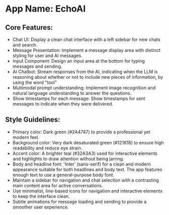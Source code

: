 # **App Name**: EchoAI

## Core Features:

- Chat UI: Display a clean chat interface with a left sidebar for new chats and search.
- Message Presentation: Implement a message display area with distinct styling for user and AI messages.
- Input Component: Design an input area at the bottom for typing messages and sending.
- AI Chatbot: Stream responses from the AI, indicating when the LLM is reasoning about whether or not to include new pieces of information, by using the word "tool"
- Multimodal prompt understanding: Implement image recognition and natural language understanding to answer the questions.
- Show timestamps for each message: Show timestamps for sent messages to indicate when they were delivered.

## Style Guidelines:

- Primary color: Dark green (#2A4747) to provide a professional yet modern feel.
- Background color: Very dark desaturated green (#121818) to ensure high readability and reduce eye strain.
- Accent color: A brighter teal (#32A3A3) used for interactive elements and highlights to draw attention without being jarring.
- Body and headline font: 'Inter' (sans-serif) for a clean and modern appearance suitable for both headlines and body text. The app features enough text to use a general-purpose body font.
- Maintain a sidebar for navigation and chat selection with a contrasting main content area for active conversations.
- Use minimalist, line-based icons for navigation and interactive elements to keep the interface clean.
- Subtle animations for message loading and sending to provide a smoother user experience.